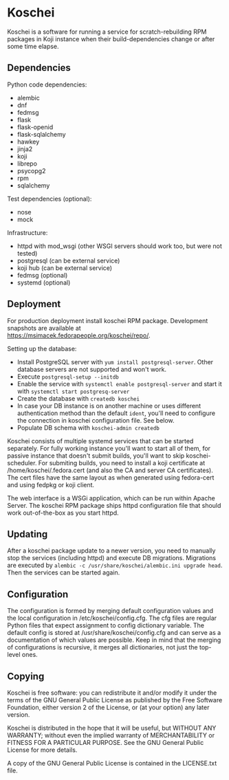 Koschei
=======

Koschei is a software for running a service for scratch-rebuilding RPM
packages in Koji instance when their build-dependencies change or
after some time elapse.


Dependencies
------------

Python code dependencies:
- alembic
- dnf
- fedmsg
- flask
- flask-openid
- flask-sqlalchemy
- hawkey
- jinja2
- koji
- librepo
- psycopg2
- rpm
- sqlalchemy

Test dependencies (optional):
- nose
- mock

Infrastructure:
- httpd with mod_wsgi (other WSGI servers should work too, but were not tested)
- postgresql (can be external service)
- koji hub (can be external service)
- fedmsg (optional)
- systemd (optional)


Deployment
----------
For production deployment install koschei RPM package.
Development snapshots are available at
https://msimacek.fedorapeople.org/koschei/repo/.

Setting up the database:
- Install PostgreSQL server with `yum install postgresql-server`. Other
  database servers are not supported and won't work.
- Execute `postgresql-setup --initdb`
- Enable the service with `systemctl enable postgresql-server`
  and start it with `systemctl start postgresq-server`
- Create the database with `createdb koschei`
- In case your DB instance is on another machine or uses different
  authentication method than the default `ident`, you'll need to configure the
  connection in koschei configuration file. See below.
- Populate DB schema with `koschei-admin createdb`

Koschei consists of multiple systemd services that can be started separately.
For fully working instance you'll want to start all of them, for passive
instance that doesn't submit builds, you'll want to skip koschei-scheduler.
For submiting builds, you need to install a koji certificate at
/home/koschei/.fedora.cert (and also the CA and server CA certificates). The
cert files have the same layout as when generated using fedora-cert and using
fedpkg or koji client.

The web interface is a WSGi application, which can be run within Apache Server.
The koschei RPM package ships httpd configuration file that should work
out-of-the-box as you start httpd.


Updating
--------
After a koschei package update to a newer version, you need to manually stop
the services (including httpd) and execute DB migrations. Migrations are
executed by `alembic -c /usr/share/koschei/alembic.ini upgrade head`. Then the
services can be started again.


Configuration
-------------
The configuration is formed by merging default configuration values and the
local configuration in /etc/koschei/config.cfg. The cfg files are regular
Python files that expect assignment to config dictionary variable. The default
config is stored at /usr/share/koschei/config.cfg and can serve as
a documentation of which values are possible. Keep in mind that the merging of
configurations is recursive, it merges all dictionaries, not just the top-level
ones.


Copying
-------

Koschei is free software: you can redistribute it and/or modify it
under the terms of the GNU General Public License as published by the
Free Software Foundation, either version 2 of the License, or (at your
option) any later version.

Koschei is distributed in the hope that it will be useful, but WITHOUT
ANY WARRANTY; without even the implied warranty of MERCHANTABILITY or
FITNESS FOR A PARTICULAR PURPOSE.  See the GNU General Public License
for more details.

A copy of the GNU General Public License is contained in the
LICENSE.txt file.
